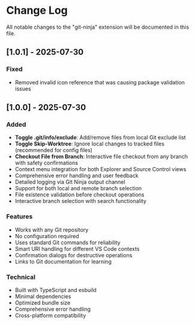 # Change Log

All notable changes to the "git-ninja" extension will be documented in this file.

## [1.0.1] - 2025-07-30

### Fixed
- Removed invalid icon reference that was causing package validation issues

## [1.0.0] - 2025-07-30

### Added
- **Toggle .git/info/exclude**: Add/remove files from local Git exclude list
- **Toggle Skip-Worktree**: Ignore local changes to tracked files (recommended for config files)
- **Checkout File from Branch**: Interactive file checkout from any branch with safety confirmations
- Context menu integration for both Explorer and Source Control views
- Comprehensive error handling and user feedback
- Detailed logging via Git Ninja output channel
- Support for both local and remote branch selection
- File existence validation before checkout operations
- Interactive branch selection with search functionality

### Features
- Works with any Git repository
- No configuration required
- Uses standard Git commands for reliability
- Smart URI handling for different VS Code contexts
- Confirmation dialogs for destructive operations
- Links to Git documentation for learning

### Technical
- Built with TypeScript and esbuild
- Minimal dependencies
- Optimized bundle size
- Comprehensive error handling
- Cross-platform compatibility